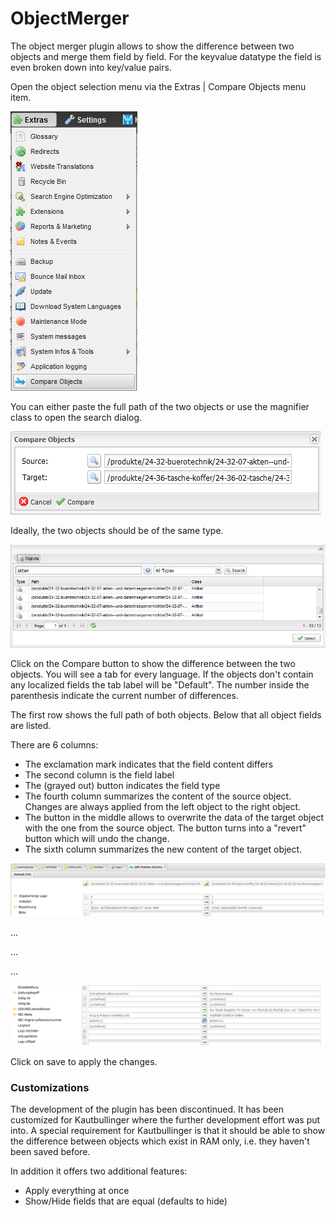 # ObjectMerger

The object merger plugin allows to show the difference between two objects and merge them field by field. For the keyvalue datatype the field is even broken down into key/value pairs.

Open the object selection menu via the Extras | Compare Objects menu item.

![Screenshot](readme/menu.png)

You can either paste the full path of the two objects or use the magnifier class to open the search dialog.

![Screenshot](readme/choose.png)

Ideally, the two objects should be of the same type.

![Screenshot](readme/select.png)

Click on the Compare button to show the difference between the two objects. You will see a tab for every language. If the objects don't contain any localized fields the tab label will be "Default". The number inside the parenthesis indicate the current number of differences.

The first row shows the full path of both objects. Below that all object fields are listed.

There are 6 columns:

* The exclamation mark indicates that the field content differs
* The second column is the field label
* The (grayed out) button indicates the field type
* The fourth column summarizes the content of the source object. Changes are always applied from the left object to the right object.
* The button in the middle allows to overwrite the data of the target object with the one from the source object. The button turns into a "revert" button which will undo the change.
* The sixth column summarizes the new content of the target object.

![Screenshot](readme/diff1.png)

...

...

...

![Screenshot](readme/diff2.png)

Click on save to apply the changes.

### Customizations

The development of the plugin has been discontinued. It has been customized for Kautbullinger where the further development effort was put into. A special requirement for Kautbullinger is that it should be able to show the difference between objects which exist in RAM only, i.e. they haven't been saved before.

In addition it offers two additional features:

* Apply everything at once
* Show/Hide fields that are equal (defaults to hide)